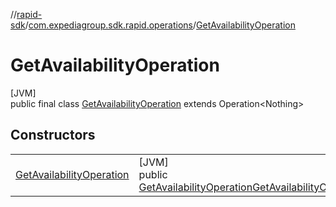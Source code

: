 //[rapid-sdk](../../../index.md)/[com.expediagroup.sdk.rapid.operations](../index.md)/[GetAvailabilityOperation](index.md)

# GetAvailabilityOperation

[JVM]\
public final class [GetAvailabilityOperation](index.md) extends Operation&lt;Nothing&gt;

## Constructors

| | |
|---|---|
| [GetAvailabilityOperation](-get-availability-operation.md) | [JVM]<br>public [GetAvailabilityOperation](index.md)[GetAvailabilityOperation](-get-availability-operation.md)([GetAvailabilityOperationParams](../-get-availability-operation-params/index.md)params) |

